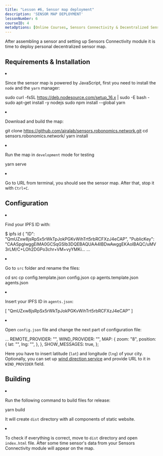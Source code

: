 ```yaml
---
title: "Lesson #6, Sensor map deployment"
description: 'SENSOR MAP DEPLOYMENT'
lessonNumber: 6
courseID: 4
metaOptions: [Online Courses, Sensors Connectivity & Decentralized Sensors Network]
---
```


After assembling a sensor and setting up Sensors Connectivity module it is time to deploy personal decentralized sensor map.


## Requirements & Installation

<List type="numbers">

<li>

Since the sensor map is powered by JavaScript, first you need to install the `node` and the `yarn` manager:

<LessonCodeWrapper codeClass="big-code" language="bash">sudo curl -fsSL https://deb.nodesource.com/setup_16.x | sudo -E bash -
sudo apt-get install -y nodejs
sudo npm install --global yarn</LessonCodeWrapper>

</li>

<li>

Download and build the map:

<LessonCodeWrapper codeClass="big-code" language="bash">git clone https://github.com/airalab/sensors.robonomics.network.git
cd sensors.robonomics.network/
yarn install</LessonCodeWrapper>

</li>

<li>

Run the map in `development` mode for testing

<LessonCodeWrapper language="bash">yarn serve</LessonCodeWrapper>

</li>

<li>

Go to URL from terminal, you should see the sensor map. After that, stop it with `Ctrl+C`.

</li>

</List>

## Configuration

<List type="numbers">

<li>

Find your IPFS ID with:

<LessonCodeWrapper codeClass="big-code" language="bash">$ ipfs id
{
	"ID": "QmUZxw8jsRpSx5rWkTpJokPGKvWihTrt5rbRCFXzJ4eCAP",
	"PublicKey": "CAASpgIwggEiMA0GCSqGSIb3DQEBAQUAA4IBDwAwggEKAoIBAQC/uMV3rLM/C+LOh2DGPo3chr+VM+vyYMKi...
    ...</LessonCodeWrapper>

</li>

<li>

Go to `src` folder and rename the files:

<LessonCodeWrapper codeClass="big-code" language="bash">cd src
cp config.template.json config.json
cp agents.template.json agents.json</LessonCodeWrapper>

</li>

<li>

Insert your IPFS ID in `agents.json`:

<LessonCodeWrapper codeClass="big-code" language="json">[
  "QmUZxw8jsRpSx5rWkTpJokPGKvWihTrt5rbRCFXzJ4eCAP"
]</LessonCodeWrapper>

</li>

<li>

Open `config.json` file and change the next part of configuration file:

<LessonCodeWrapper codeClass="big-code" language="json">...
  REMOTE_PROVIDER: "",
  WIND_PROVIDER: "",
  MAP: {
    zoom: "8",
    position: {
      lat: "",
      lng: "",
    },
  },
  SHOW_MESSAGES: true,
};</LessonCodeWrapper>


Here you have to insert latitude (`lat`) and longitude (`lng`) of your city. Optionally, you can set up [wind direction service](https://github.com/danwild/wind-js-server) and provide URL to it in `WIND_PROVIDER` field.

</li>

</List>


## Building

<List type="numbers">

<li>

Run the following command to build files for release:

<LessonCodeWrapper language="bash">yarn build</LessonCodeWrapper>

It will create `dist` directory with all components of static website.

</li>

<li>

To check if everything is correct, move to `dist` directory and open `index.html` file. After some time sensor's data from your Sensors Connectivity module will appear on the map.

</li>

</List>


